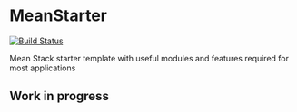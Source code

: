 # MeanStarter
[![Build Status](https://travis-ci.org/Igor-Lopes/MeanStarter.svg?branch=master)](https://travis-ci.org/Igor-Lopes/MeanStarter)

Mean Stack starter template with useful modules and features required for most applications

## Work in progress
